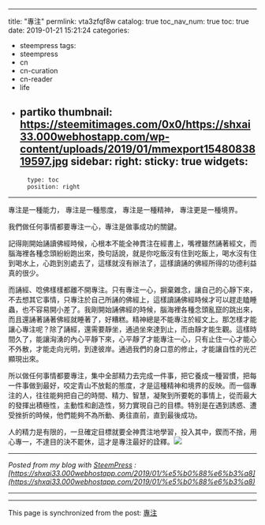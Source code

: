 
---
title: "專注"
permlink: vta3zfqf8w
catalog: true
toc_nav_num: true
toc: true
date: 2019-01-21 15:21:24
categories:
- steempress
tags:
- steempress
- cn
- cn-curation
- cn-reader
- life
- partiko
thumbnail: https://steemitimages.com/0x0/https://shxai33.000webhostapp.com/wp-content/uploads/2019/01/mmexport1548083819597.jpg
sidebar:
    right:
        sticky: true
widgets:
    -
        type: toc
        position: right
---


專注是一種能力，
專注是一種態度，
專注是一種精神，
專注更是一種境界。

我們做任何事情都要專注一心，專注是做事成功的關鍵。

記得剛開始誦讀佛經時候，心根本不能全神貫注在經書上，嘴裡雖然誦著經文，而腦海裡各種念頭紛紛跑出來，換句話說，就是你吃飯沒有住到吃飯上，喝水沒有住到喝水上，心跑到別處去了，這樣就沒有辦法了，這樣讀誦的佛經所得的功德利益真的很少。

而誦經、唸佛樣樣都離不開專注。只有專注一心，摒棄雜念，讓自己的心靜下來，不去想其它事情，只專注於自己所誦的佛經上，這樣讀誦佛經時候才可以趕走瞌睡蟲，也不容易開小差了。我剛開始誦佛經的時候，腦海裡各種念頭亂竄的跳出來，而且還誦著誦著佛經就睡著了，好糟糕。精神總是不能專注於經文上。那怎樣才能讓心專注呢？除了誦經，還需要靜坐，通過坐來達到止，而由靜才能生觀。這樣時間久了，能讓洶湧的內心平靜下來，心平靜了才能專注一心，只有止住一心才能心不外散，才能走向光明，到達彼岸。通過我們的身口意的修止，才能讓自性的光芒顯現出來。

所以做任何事情都要專注，集中全部精力去完成一件事，把它養成一種習慣，把每一件事做到最好，咬定青山不放鬆的態度，才是這種精神和境界的反映。而一個專注的人，往往能夠把自己的時間、精力、智慧，凝聚到所要乾的事情上，從而最大的發揮出積極性，主動性和創造性，努力實現自己的目標。特別是在遇到誘惑、遭受挫折的時候，他們能夠不為所動、勇往直前，直到最後成功。

人的精力是有限的，一旦確定目標就要全神貫注地學習，投入其中，鍥而不捨，用心專一，不達目的決不罷休，這才是專注最好的詮釋。![](https://steemitimages.com/0x0/https://shxai33.000webhostapp.com/wp-content/uploads/2019/01/mmexport1548083819597.jpg)
 

---

_Posted from my blog with [SteemPress](https://wordpress.org/plugins/steempress/) : [https://shxai33.000webhostapp.com/2019/01/%e5%b0%88%e6%b3%a8](https://shxai33.000webhostapp.com/2019/01/%e5%b0%88%e6%b3%a8)_

---

- - -

This page is synchronized from the post: [專注](https://steemit.com/@sunai/vta3zfqf8w)
